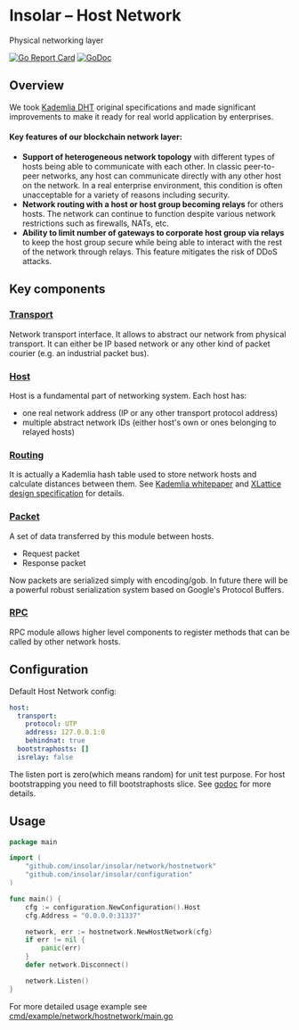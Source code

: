 Insolar – Host Network
===============
Physical networking layer

[![Go Report Card](https://goreportcard.com/badge/github.com/insolar/insolar/network/hostnetwork)](https://goreportcard.com/report/github.com/insolar/insolar/network/hostnetwork)
[![GoDoc](https://godoc.org/github.com/insolar/insolar/network/hostnetwork?status.svg)](https://godoc.org/github.com/insolar/insolar/network/hostnetwork)


Overview
--------

We took [Kademlia DHT](https://en.wikipedia.org/wiki/Kademlia) original specifications and made significant improvements to make it ready
for real world application by enterprises.

#### Key features of our blockchain network layer:
 - **Support of heterogeneous network topology** with different types of hosts being able to communicate with each other.
   In classic peer-to-peer networks, any host can communicate directly with any other host on the network.
   In a real enterprise environment, this condition is often unacceptable for a variety of reasons including security.
 - **Network routing with a host or host group becoming relays** for others hosts.
   The network can continue to function despite various network restrictions such as firewalls, NATs, etc.
 - **Ability to limit number of gateways to corporate host group via relays** to keep the host group secure while being
   able to interact with the rest of the network through relays. This feature mitigates the risk of DDoS attacks.


Key components
--------------
### [Transport](https://godoc.org/github.com/insolar/insolar/network/hostnetwork/transport)
Network transport interface. It allows to abstract our network from physical transport.
It can either be IP based network or any other kind of packet courier (e.g. an industrial packet bus). 

### [Host](https://godoc.org/github.com/insolar/insolar/network/hostnetwork/host)
Host is a fundamental part of networking system. Each host has:
 - one real network address (IP or any other transport protocol address)
 - multiple abstract network IDs (either host's own or ones belonging to relayed hosts)

### [Routing](https://godoc.org/github.com/insolar/insolar/network/hostnetwork/routing)
It is actually a Kademlia hash table used to store network hosts and calculate distances between them.
See [Kademlia whitepaper](https://pdos.csail.mit.edu/~petar/papers/maymounkov-kademlia-lncs.pdf) and
[XLattice design specification](http://xlattice.sourceforge.net/components/protocol/kademlia/specs.html) for details.


### [Packet](https://godoc.org/github.com/insolar/insolar/network/hostnetwork/packet)
A set of data transferred by this module between hosts.
 - Request packet
 - Response packet
 
 Now packets are serialized simply with encoding/gob.
 In future there will be a powerful robust serialization system based on Google's Protocol Buffers.

### [RPC](https://godoc.org/github.com/insolar/insolar/network/hostnetwork/rpc)
RPC module allows higher level components to register methods that can be called by other network hosts.

Configuration
-----

Default Host Network config:
```yaml
host:
  transport:
    protocol: UTP
    address: 127.0.0.1:0
    behindnat: true
  bootstraphosts: []
  isrelay: false
```

The listen port is zero(which means random) for unit test purpose.
For host bootstrapping you need to fill bootstraphosts slice.
See [godoc](https://godoc.org/github.com/insolar/insolar/configuration#HostNetwork) for more details.

Usage
-----

```go
package main

import (
	"github.com/insolar/insolar/network/hostnetwork"
	"github.com/insolar/insolar/configuration"
)

func main() {
	cfg := configuration.NewConfiguration().Host
	cfg.Address = "0.0.0.0:31337"

	network, err := hostnetwork.NewHostNetwork(cfg)
	if err != nil {
		panic(err)
	}
	defer network.Disconnect()

	network.Listen()
}
```

For more detailed usage example see [cmd/example/network/hostnetwork/main.go](../../cmd/example/network/host/main.go)
